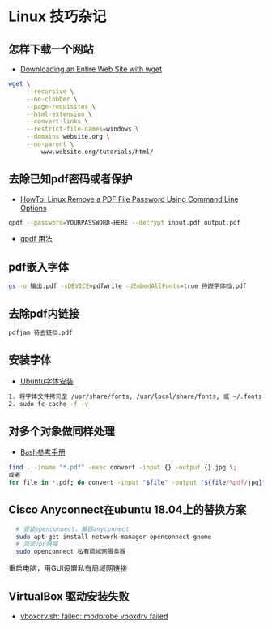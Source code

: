 # Linux 技巧杂记

## 怎样下载一个网站
* [Downloading an Entire Web Site with wget](http://www.linuxjournal.com/content/downloading-entire-web-site-wget)
```bash
wget \
     --recursive \
     --no-clobber \
     --page-requisites \
     --html-extension \
     --convert-links \
     --restrict-file-names=windows \
     --domains website.org \
     --no-parent \
         www.website.org/tutorials/html/
```


## 去除已知pdf密码或者保护
* [HowTo: Linux Remove a PDF File Password Using Command Line Options](https://www.cyberciti.biz/faq/removing-password-from-pdf-on-linux/)
```bash
qpdf --password=YOURPASSWORD-HERE --decrypt input.pdf output.pdf

```
* [qpdf 用法](https://www.pdflabs.com/docs/pdftk-man-page/)

## pdf嵌入字体
```bash
gs -o 输出.pdf -sDEVICE=pdfwrite -dEmbedAllFonts=true 待嵌字体档.pdf
```

## 去除pdf内链接
```bash
pdfjam 待去链档.pdf
```

## 安装字体
* [Ubuntu字体安装](https://wiki.ubuntu.com/Fonts)
```bash
1. 将字体文件拷贝至 /usr/share/fonts, /usr/local/share/fonts, 或 ~/.fonts
2. sudo fc-cache -f -v
```

## 对多个对象做同样处理
* [Bash参考手册](http://www.gnu.org/software/bash/manual/bashref.html)
```bash
find . -iname "*.pdf" -exec convert -input {} -output {}.jpg \;
或者
for file in *.pdf; do convert -input "$file" -output "${file/%pdf/jpg}"; done

```

## Cisco Anyconnect在ubuntu 18.04上的替换方案
```bash
  # 安装openconnect，兼容anyconnect
  sudo apt-get install network-manager-openconnect-gnome
  # 测试vpn链接
  sudo openconnect 私有局域网服务器
```
重启电脑，用GUI设置私有局域网链接

## VirtualBox 驱动安装失败
* [vboxdrv.sh: failed: modprobe vboxdrv failed](https://askubuntu.com/questions/900118/vboxdrv-sh-failed-modprobe-vboxdrv-failed-please-use-dmesg-to-find-out-why)

